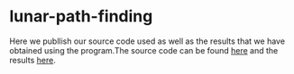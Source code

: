 # lunar-path-finding

Here we publlish our source code used as well as the results that we have obtained using the program.The source code can be found [here](https://github.com/nintendoit/lunar-path-finding/tree/main/src) and the results [here](https://github.com/nintendoit/lunar-path-finding/tree/main/results).
